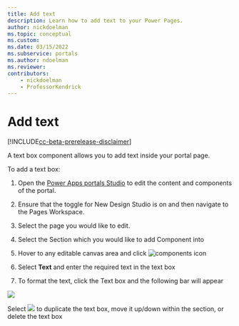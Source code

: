 ```yaml
---
title: Add text
description: Learn how to add text to your Power Pages.
author: nickdoelman
ms.topic: conceptual
ms.custom: 
ms.date: 03/15/2022
ms.subservice: portals
ms.author: ndoelman 
ms.reviewer: 
contributors:
    - nickdoelman
    - ProfessorKendrick
---
```


# Add text

[!INCLUDE[cc-beta-prerelease-disclaimer](../includes/cc-beta-prerelease-disclaimer.md)]

A text box component allows you to add text inside your portal page.

To add a text box:

1. Open the [Power Apps portals Studio](https://docs.microsoft.com/en-us/powerapps/maker/portals/portal-designer-anatomy) to edit the content and components of the portal.

1. Ensure that the toggle for New Design Studio is on and then navigate to the Pages Workspace.

1. Select the page you would like to edit.

1. Select the Section which you would like to add Component into

1. Hover to any editable canvas area and click ![components icon ](media/image3.png)

1. Select **Text** and enter the required text in the text box

1. To format the text, click the Text box and the following bar will appear   

![](media/image21.png)

Select ![](media/image22.png) to duplicate the text box, move it up/down within the section, or delete the text box